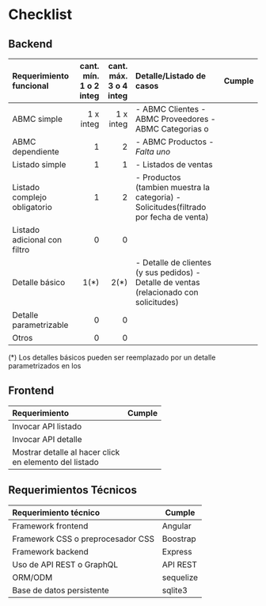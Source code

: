 # Checklist

## Backend

|Requerimiento funcional|cant. mín.<br>1 o 2 integ|cant. máx.<br>3 o 4 integ|Detalle/Listado de casos|Cumple|
|:-|-:|-:|:-|-|
|ABMC simple|1 x integ|1 x integ|- ABMC Clientes - ABMC Proveedores - ABMC Categorias o|
|ABMC dependiente|1|2|- ABMC Productos - *Falta uno*
|Listado simple|1|1|- Listados de ventas
|Listado complejo obligatorio|1|2|- Productos (tambien muestra la categoria) - Solicitudes(filtrado por fecha de venta)|
|Listado adicional con filtro|0|0|
|Detalle básico|1(*)|2(*)|- Detalle de clientes (y sus pedidos) - Detalle de ventas (relacionado con solicitudes)
|Detalle parametrizable|0|0|
|Otros|0|0|

(\*) Los detalles básicos pueden ser reemplazado por un detalle parametrizados en los

## Frontend

|Requerimiento|Cumple|
|:-|-|
|Invocar API listado||
|Invocar API detalle||
|Mostrar detalle al hacer click <br>en elemento del listado||

## Requerimientos Técnicos

|Requerimiento técnico|Cumple|
|:-|-|
|Framework frontend|Angular|
|Framework CSS o preprocesador CSS|Boostrap|
|Framework backend|Express|
|Uso de API REST o GraphQL|API REST|
|ORM/ODM|sequelize|
|Base de datos persistente|sqlite3|
